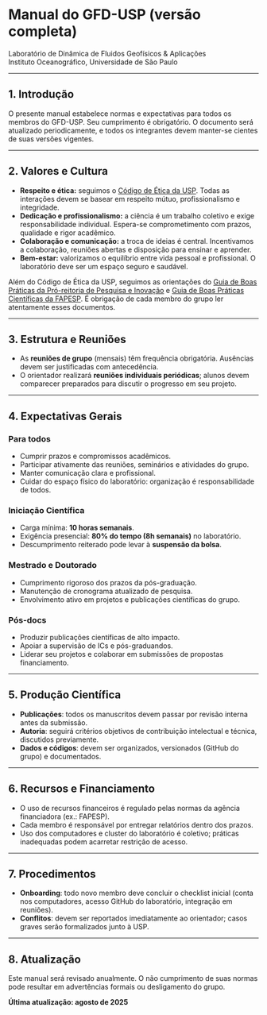 # Manual do GFD-USP (versão completa)
Laboratório de Dinâmica de Fluidos Geofísicos & Aplicações  
Instituto Oceanográfico, Universidade de São Paulo  

---

## 1. Introdução
O presente manual estabelece normas e expectativas para todos os membros do GFD-USP. Seu cumprimento é obrigatório. O documento será atualizado periodicamente, e todos os integrantes devem manter-se cientes de suas versões vigentes.

---

## 2. Valores e Cultura  

- **Respeito e ética:** seguimos o [Código de Ética da USP](https://prip.usp.br/areas/direitos-humanos/codigo-de-etica-da-usp/). Todas as interações devem se basear em respeito mútuo, profissionalismo e integridade.  
- **Dedicação e profissionalismo:** a ciência é um trabalho coletivo e exige responsabilidade individual. Espera-se comprometimento com prazos, qualidade e rigor acadêmico.  
- **Colaboração e comunicação:** a troca de ideias é central. Incentivamos a colaboração, reuniões abertas e disposição para ensinar e aprender.  
- **Bem-estar:** valorizamos o equilíbrio entre vida pessoal e profissional. O laboratório deve ser um espaço seguro e saudável.  

Além do Código de Ética da USP, seguimos as orientações do [Guia de Boas Práticas da Pró-reitoria de Pesquisa e Inovação](https://prpi.usp.br/wp-content/uploads/sites/1239/2023/05/Guia_Boas_Praticas-2ed.pdf) e [Guia de Boas Práticas Científicas da FAPESP](https://www.fapesp.br/acordos/SECOVI/boas_praticas.pdf). É obrigação de cada membro do grupo ler atentamente esses documentos.

---

## 3. Estrutura e Reuniões
- As **reuniões de grupo** (mensais) têm frequência obrigatória. Ausências devem ser justificadas com antecedência.  
- O orientador realizará **reuniões individuais periódicas**; alunos devem comparecer preparados para discutir o progresso em seu projeto.  

---

## 4. Expectativas Gerais
### Para todos
- Cumprir prazos e compromissos acadêmicos.  
- Participar ativamente das reuniões, seminários e atividades do grupo.  
- Manter comunicação clara e profissional.  
- Cuidar do espaço físico do laboratório: organização é responsabilidade de todos.  

### Iniciação Científica
- Carga mínima: **10 horas semanais**.  
- Exigência presencial: **80% do tempo (8h semanais)** no laboratório.  
- Descumprimento reiterado pode levar à **suspensão da bolsa**.  

### Mestrado e Doutorado
- Cumprimento rigoroso dos prazos da pós-graduação.  
- Manutenção de cronograma atualizado de pesquisa.  
- Envolvimento ativo em projetos e publicações científicas do grupo.  

### Pós-docs
- Produzir publicações científicas de alto impacto.  
- Apoiar a supervisão de ICs e pós-graduandos.  
- Liderar seu projetos e colaborar em submissões de propostas financiamento.  

---

## 5. Produção Científica
- **Publicações**: todos os manuscritos devem passar por revisão interna antes da submissão.  
- **Autoria**: seguirá critérios objetivos de contribuição intelectual e técnica, discutidos previamente.  
- **Dados e códigos**: devem ser organizados, versionados (GitHub do grupo) e documentados.  

---

## 6. Recursos e Financiamento
- O uso de recursos financeiros é regulado pelas normas da agência financiadora (ex.: FAPESP).  
- Cada membro é responsável por entregar relatórios dentro dos prazos.  
- Uso dos computadores e cluster do laboratório é coletivo; práticas inadequadas podem acarretar restrição de acesso.  

---

## 7. Procedimentos
- **Onboarding**: todo novo membro deve concluir o checklist inicial (conta nos computadores, acesso GitHub do laboratório, integração em reuniões).
- **Conflitos**: devem ser reportados imediatamente ao orientador; casos graves serão formalizados junto à USP.

---

## 8. Atualização
Este manual será revisado anualmente. O não cumprimento de suas normas pode resultar em advertências formais ou desligamento do grupo.  

**Última atualização: agosto de 2025**  



